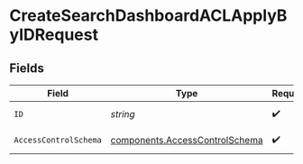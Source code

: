 # CreateSearchDashboardACLApplyByIDRequest


## Fields

| Field                                                                            | Type                                                                             | Required                                                                         | Description                                                                      |
| -------------------------------------------------------------------------------- | -------------------------------------------------------------------------------- | -------------------------------------------------------------------------------- | -------------------------------------------------------------------------------- |
| `ID`                                                                             | *string*                                                                         | :heavy_check_mark:                                                               | Unique ID for ACL Create                                                         |
| `AccessControlSchema`                                                            | [components.AccessControlSchema](../../models/components/accesscontrolschema.md) | :heavy_check_mark:                                                               | AccessControlSchema object                                                       |